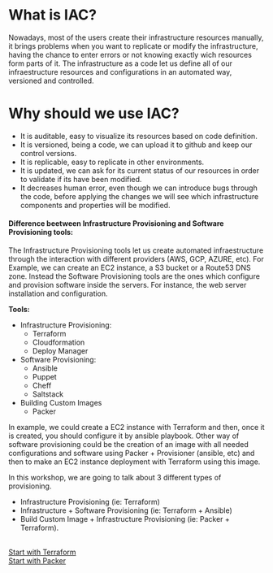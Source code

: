 # What is IAC?
Nowadays, most of the users create their infrastructure resources manually, it brings problems when you want to replicate or modify the infrastructure, having the chance to enter errors or not knowing exactly wich resources form parts of it.
The infrastructure as a code let us define all of our infraestructure resources and configurations in an automated way, versioned and controlled.

# Why should we use IAC?
   * It is auditable, easy to visualize its resources based on code definition.
   * It is versioned, being a code, we can upload it to github and keep our control versions.
   * It is replicable, easy to replicate in other environments.
   * It is updated, we can ask for its current status of our resources in order to validate if its have been modified.
   * It decreases human error, even though we can introduce bugs through the code, before applying the changes we will see which infrastructure components and properties will be modified.


#### Difference beetween Infrastructure Provisioning and Software Provisioning tools:
The Infrastructure Provisioning tools let us create automated infraestructure through the interaction with different providers (AWS, GCP, AZURE, etc). For Example, we can create an EC2 instance, a S3 bucket or a Route53 DNS zone.
Instead the Software Provisioning tools are the ones which configure and provision software inside the servers. For instance, the web server installation and configuration.

**Tools:**
   * Infrastructure Provisioning:
        + Terraform
        + Cloudformation
        + Deploy Manager
   * Software Provisioning:
        + Ansible
        + Puppet
        + Cheff 
        + Saltstack
   * Building Custom Images
        + Packer

In example, we could create a EC2 instance with Terraform and then, once it is created, you should configure it by ansible playbook.
Other way of software provisioning could be the creation of an image with all needed configurations and software using Packer + Provisioner (ansible, etc) and  then to make an EC2 instance deployment with Terraform using this image.

In this workshop, we are going to talk about 3 different types of provisioning.
  * Infrastructure Provisioning (ie: Terraform)
  * Infrastructure + Software Provisioning (ie: Terraform + Ansible)
  * Build Custom Image + Infrastructure Provisioning (ie: Packer + Terraform).

<br/>
<a href="https://github.com/lpcalisi/cloudsec-workshop-iac/tree/master/terraform">Start with Terraform</a>
<br/>
<a href="https://github.com/lpcalisi/cloudsec-workshop-iac/tree/master/packer">Start with Packer</a>

